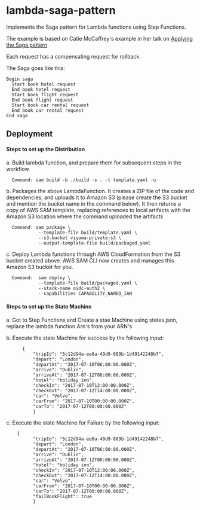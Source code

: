 # lambda-saga-pattern

Implements the Saga pattern for Lambda functions using Step Functions.

The example is based on Catie McCaffrey's example in her talk on [Applying the
Saga pattern](https://www.youtube.com/watch?v=xDuwrtwYHu8).

Each request has a compensating request for rollback.

The Saga goes like this:

```
Begin saga
  Start book hotel request
  End book hotel request
  Start book flight request
  End book flight request
  Start book car rental request
  End book car rental request  
End saga
```

## Deployment

#### Steps to set up the Distribution

  a. Build lambda function, and prepare them for subsequent steps in the workflow
  
      Command: sam build -b ./build -s . -t template.yaml -u

  b. Packages the above LambdaFunction. It creates a ZIP file of the code and dependencies, and uploads it to Amazon S3 (please create the S3 bucket and mention the bucket name in the command below). It then returns a copy of AWS SAM template, replacing references to local artifacts with the Amazon S3 location where the command uploaded the artifacts

      Command: sam package \
                --template-file build/template.yaml \
                --s3-bucket viyoma-private-s3 \
                --output-template-file build/packaged.yaml

  c. Deploy Lambda functions through AWS CloudFormation from the S3 bucket created above. AWS SAM CLI now creates and manages this Amazon S3 bucket for you.

      Command:  sam deploy \
                --template-file build/packaged.yaml \
                --stack-name oidc-auth2 \
                --capabilities CAPABILITY_NAMED_IAM 

#### Steps to set up the State Machine

  a. Got to Step Functions and Create a stae Machine using states.json, replace the lambda function Arn's from your ARN's

  b. Execute the state Machine for success by the following input:


          {
              "tripId": "5c12d94a-ee6a-40d9-889b-1d49142248b7",
              "depart": "London",
              "departAt": "2017-07-10T06:00:00.000Z",
              "arrive": "Dublin",
              "arriveAt": "2017-07-12T08:00:00.000Z",
              "hotel": "holiday inn",
              "checkIn": "2017-07-10T12:00:00.000Z",
              "checkOut": "2017-07-12T14:00:00.000Z",
              "car": "Volvo",
              "carFrom": "2017-07-10T00:00:00.000Z",
              "carTo": "2017-07-12T00:00:00.000Z"
              }

  c. Execute the state Machine for Failure by the following input:

        {
              "tripId": "5c12d94a-ee6a-40d9-889b-1d49142248b7",
              "depart": "London",
              "departAt": "2017-07-10T06:00:00.000Z",
              "arrive": "Dublin",
              "arriveAt": "2017-07-12T08:00:00.000Z",
              "hotel": "holiday inn",
              "checkIn": "2017-07-10T12:00:00.000Z",
              "checkOut": "2017-07-12T14:00:00.000Z",
              "car": "Volvo",
              "carFrom": "2017-07-10T00:00:00.000Z",
              "carTo": "2017-07-12T00:00:00.000Z",
              "failBookFlight": true
              }

